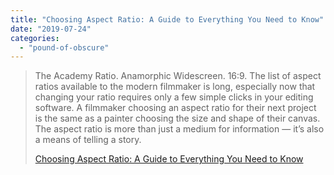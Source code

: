 ```yaml
---
title: "Choosing Aspect Ratio: A Guide to Everything You Need to Know"
date: "2019-07-24"
categories: 
  - "pound-of-obscure"
---
```


> The Academy Ratio. Anamorphic Widescreen. 16:9. The list of aspect ratios available to the modern filmmaker is long, especially now that changing your ratio requires only a few simple clicks in your editing software. A filmmaker choosing an aspect ratio for their next project is the same as a painter choosing the size and shape of their canvas. The aspect ratio is more than just a medium for information — it’s also a means of telling a story. 
> 
> [Choosing Aspect Ratio: A Guide to Everything You Need to Know](https://www.premiumbeat.com/blog/filmmaking-guide-choosing-aspect-ratio/)
